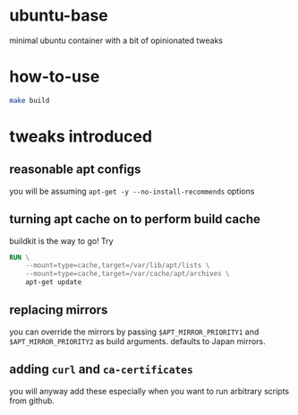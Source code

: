 # ubuntu-base
minimal ubuntu container with a bit of opinionated tweaks

# how-to-use
```sh
make build
```

# tweaks introduced
## reasonable apt configs
you will be assuming `apt-get -y --no-install-recommends` options
## turning apt cache on to perform build cache
buildkit is the way to go!
Try
```dockerfile
RUN \
	--mount=type=cache,target=/var/lib/apt/lists \
	--mount=type=cache,target=/var/cache/apt/archives \
	apt-get update
```
## replacing mirrors
you can override the mirrors by passing `$APT_MIRROR_PRIORITY1` and `$APT_MIRROR_PRIORITY2` as build arguments. defaults to Japan mirrors.
## adding `curl` and `ca-certificates`
you will anyway add these especially when you want to run arbitrary scripts from github.
